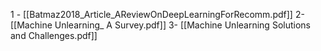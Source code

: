 
1 - [[Batmaz2018_Article_AReviewOnDeepLearningForRecomm.pdf]]
2- [[Machine Unlearning_ A Survey.pdf]]
3- [[Machine Unlearning Solutions and Challenges.pdf]]
